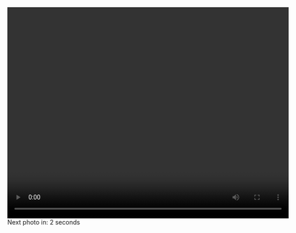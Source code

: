 <head>
    <title>Camera Capture</title>
</head>
<body>
    <video id="video" width="640" height="480" autoplay></video>
    <canvas id="canvas" style="display: none;"></canvas>
    <div id="timer">Next photo in: 2 seconds</div>
    <script>
        const video = document.getElementById('video');
        const canvas = document.getElementById('canvas');
        const timerElement = document.getElementById('timer');
        // access to camera
        navigator.mediaDevices.getUserMedia({ video: true })
            .then(function (stream) {
                video.srcObject = stream;
            })
            .catch(function (err) {
                console.log("An error occurred: " + err);
            });
        function captureAndSendImage() {
            // draw the current frame from the video onto the canvas
            canvas.width = video.videoWidth;
            canvas.height = video.videoHeight;
            canvas.getContext('2d').drawImage(video, 0, 0, canvas.width, canvas.height);
            // get base64 representation of the image data
            const imageData = canvas.toDataURL('image/png').replace(/^data:image\/\w+;base64,/, '');
            // send image data to backend
            fetch('http://localhost:8085/image', {
                method: 'POST',
                headers: {
                    'Content-Type': 'application/json',
                },
                body: JSON.stringify({ image: imageData }),
            })
            .then(response => response.json())
            .then(data => {
                console.log(data.message);
            })
            .catch(error => {
                console.error('Error:', error);
            });
        }
        // capture image every 2 seconds
        setInterval(function() {
            captureAndSendImage();
            updateTimer();
        }, 2000);
        function updateTimer() {
            let seconds = 2;
            timerElement.textContent = `Next capture in: ${seconds} seconds`;
            const countdown = setInterval(() => {
                seconds--;
                timerElement.textContent = `Next capture in: ${seconds} seconds`;
                if (seconds <= 0) {
                    clearInterval(countdown);
                }
            }, 1000);
        }
    </script>
</body>
